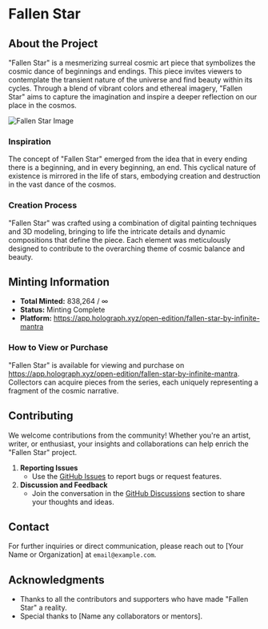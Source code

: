 # Fallen Star

## About the Project
"Fallen Star" is a mesmerizing surreal cosmic art piece that symbolizes the cosmic dance of beginnings and endings. This piece invites viewers to contemplate the transient nature of the universe and find beauty within its cycles. Through a blend of vibrant colors and ethereal imagery, "Fallen Star" aims to capture the imagination and inspire a deeper reflection on our place in the cosmos.

![Fallen Star Image](https://holograph.mypinata.cloud/ipfs/QmV8sDtC2XVUzN6tz9A5rtBUtiKTBMpvXwJvFx5HdWFxE6/nft.gif)

### Inspiration
The concept of "Fallen Star" emerged from the idea that in every ending there is a beginning, and in every beginning, an end. This cyclical nature of existence is mirrored in the life of stars, embodying creation and destruction in the vast dance of the cosmos.

### Creation Process
"Fallen Star" was crafted using a combination of digital painting techniques and 3D modeling, bringing to life the intricate details and dynamic compositions that define the piece. Each element was meticulously designed to contribute to the overarching theme of cosmic balance and beauty.

## Minting Information
- **Total Minted:** 838,264 / ∞
- **Status:** Minting Complete
- **Platform:** https://app.holograph.xyz/open-edition/fallen-star-by-infinite-mantra

### How to View or Purchase
"Fallen Star" is available for viewing and purchase on https://app.holograph.xyz/open-edition/fallen-star-by-infinite-mantra. Collectors can acquire pieces from the series, each uniquely representing a fragment of the cosmic narrative.

## Contributing
We welcome contributions from the community! Whether you're an artist, writer, or enthusiast, your insights and collaborations can help enrich the "Fallen Star" project.

1. **Reporting Issues**
   - Use the [GitHub Issues](link-to-your-repository-issues) to report bugs or request features.
2. **Discussion and Feedback**
   - Join the conversation in the [GitHub Discussions](link-to-your-repository-discussions) section to share your thoughts and ideas.

## Contact
For further inquiries or direct communication, please reach out to [Your Name or Organization] at `email@example.com`.

## Acknowledgments
- Thanks to all the contributors and supporters who have made "Fallen Star" a reality.
- Special thanks to [Name any collaborators or mentors].

